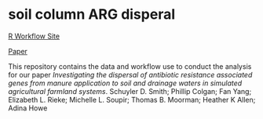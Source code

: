 # soil column ARG disperal

[R Workflow Site](https://schuyler-smith.github.io/soil_column_ARG_disperal/)

[Paper](https://journals.plos.org/plosone/article?id=10.1371/journal.pone.0222470)

This repository contains the data and workflow use to conduct the analysis for our paper *Investigating the dispersal of antibiotic resistance associated genes from manure application to soil and drainage waters in simulated agricultural farmland systems*. Schuyler D. Smith; Phillip Colgan; Fan Yang; Elizabeth L. Rieke; Michelle L. Soupir; Thomas B. Moorman; Heather K Allen; Adina Howe



